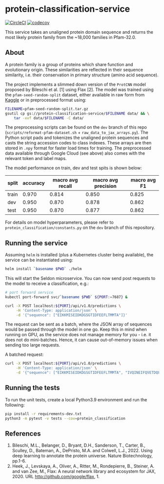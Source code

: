 # protein-classification-service

[![CircleCI](https://circleci.com/gh/BenTenmann/protein-classification-service/tree/main.svg?style=shield&circle-token=3b42235dd8a2f18865d981432d09730121915ec1)](https://circleci.com/gh/BenTenmann/protein-classification-service/tree/main)
[![codecov](https://codecov.io/gh/BenTenmann/protein-classification-service/branch/main/graph/badge.svg?token=XJYMGM5ZVK)](https://codecov.io/gh/BenTenmann/protein-classification-service)

This service takes an unaligned protein domain sequence and returns the most likely protein family from the ~18,000
families in Pfam-32.0.

## About

A protein family is a group of proteins which share function and evolutionary origin. These similarities are reflected
in their sequence similarity, i.e. their conservation in primary structure (amino acid sequence).

The project implements a slimmed down version of the `ProtCNN` model proposed by Bileschi et al. [1] using Flax [2]. The
model was trained using the `pfam-seed-random-split` dataset, either available in raw form from
[Kaggle](https://www.kaggle.com/datasets/googleai/pfam-seed-random-split) or in preprocessed format using:

```bash
FILENAME=pfam-seed-random-split.tar.gz
gsutil cp gs://protein-classification-service/$FILENAME data/ && \
    tar -xvf data/$FILENAME -C data/
```

The preprocessing scripts can be found on the `dev` branch of this repo (`scripts/reformat-pfam-dataset.sh` +
`raw_data_to_jax_arrays.py`). The Python script pads and tokenizes the unaligned protein sequences and casts the string
accession codes to class indexes. These arrays are then stored in `.npy` format for faster load times for training. The
preprocessed data available through Google Cloud (see above) also comes with the relevant token and label maps.

The model performance on train, dev and test spits is shown below:

| split | accuracy | macro avg recall | macro avg precision | macro avg F1 |
|-------|----------|------------------|---------------------|--------------|
| train | 0.970    | 0.814            | 0.850               | 0.825        |
| dev   | 0.950    | 0.870            | 0.878               | 0.862        |
| test  | 0.950    | 0.870            | 0.877               | 0.862        |

For details on model hyperparameters, please refer to `protein_classification/constants.py` on the `dev` branch of this
repository.

## Running the service

Assuming `helm` is installed (plus a Kubernetes cluster being available), the service can be instantiated using:

```bash
helm install `basename $PWD` ./helm
```
 
This will start the Seldon microservice. You can now send post requests to the model to receive a classification, e.g.:

```bash
# port forward service
kubectl port-forward svc/`basename $PWD` ${PORT:=7687} &

curl -X POST localhost:${PORT}/api/v1.0/predictions \
     -H 'Content-Type: application/json' \
     -d '{"sequence": ["EIKKMISEIDKDGSGTIDFEEFLTMMTA"]}'
```

The request can be sent as a batch, where the JSON array of sequences would be passed through the model in one go. Keep
this in mind when running on GPU, as the service does not manage memory for you - i.e. it does not do mini-batches.
Hence, it can cause out-of-memory issues when sending too large requests.

A batched request:

```bash
curl -X POST localhost:${PORT}/api/v1.0/predictions \
     -H 'Content-Type: application/json' \
     -d '{"sequence": ["EIKKMISEIDKDGSGTIDFEEFLTMMTA", "IVQINEIFQVETDQFTQLLDA"]}'  # send 2 sequences for inference
```

## Running the tests

To run the unit tests, create a local Python3.9 environment and run the following:

```bash
pip install -r requirements-dev.txt
python3 -m pytest -v tests --cov=protein_classification
```

## References

1. Bileschi, M.L., Belanger, D., Bryant, D.H., Sanderson, T., Carter, B., Sculley, D., Bateman, A., DePristo, M.A. and
Colwell, L.J., 2022. Using deep learning to annotate the protein universe. Nature Biotechnology, pp.1-6.
2. Heek, J., Levskaya, A., Oliver, A., Ritter, M., Rondepierre, B., Steiner, A. and van Zee, M., Flax: A neural network
library and ecosystem for JAX, 2020. URL http://github.com/google/flax, 1.